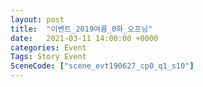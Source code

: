 ```yaml
---
layout: post
title:  "이벤트_2019여름_0화_오프닝"
date:   2021-03-11 14:00:00 +0000
categories: Event
Tags: Story Event
SceneCode: ["scene_evt190627_cp0_q1_s10"]
---
```

